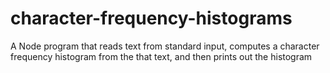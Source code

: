 # character-frequency-histograms
A Node program that reads text from standard input, computes a character frequency histogram from the that text, and then prints out the histogram
